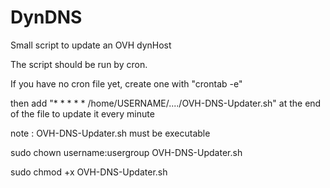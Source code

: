 # DynDNS
Small script to update an OVH dynHost

The script should be run by cron.

If you have no cron file yet, create one with "crontab -e" 

then add "* * * * * /home/USERNAME/..../OVH-DNS-Updater.sh" at the end of the file to update it every minute

note : OVH-DNS-Updater.sh must be executable 

sudo chown username:usergroup OVH-DNS-Updater.sh

sudo chmod +x OVH-DNS-Updater.sh
